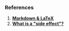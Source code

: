 ### References

1) [**Markdown & LaTeX**](https://ashki23.github.io/markdown-latex.html)
2) [**What is a "side effect"?**](https://softwareengineering.stackexchange.com/questions/40297/what-is-a-side-effect)

